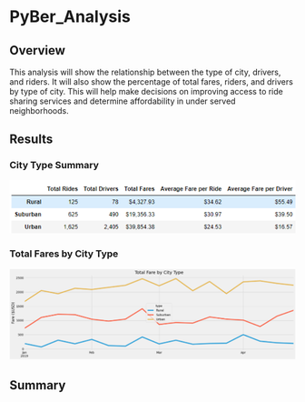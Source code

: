 # PyBer_Analysis

## Overview
This analysis will show the relationship between the type of city, drivers, and riders. It will also show the percentage of total fares, riders, and drivers by type of city. This will help make decisions on improving access to ride sharing services and determine affordability in under served neighborhoods.

## Results

### City Type Summary
![pyber_summary.png](https://github.com/Brandonkish1/PyBer_Analysis/blob/main/Analysis/pyber_summary.png)

### Total Fares by City Type
![total_fares_by_city_type.png](https://github.com/Brandonkish1/PyBer_Analysis/blob/main/Analysis/total_fares_by_city_type.png)


## Summary
